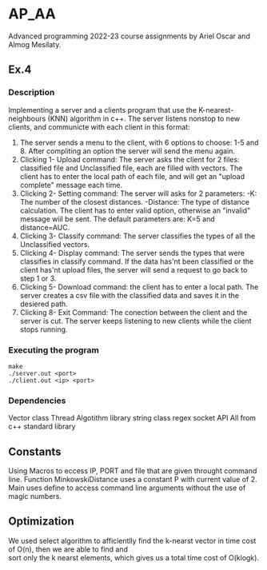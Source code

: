 # AP_AA

Advanced programming 2022-23 course assignments by Ariel Oscar and Almog Mesilaty.

## Ex.4

### Description

Implementing a server and a clients program that use the K-nearest-neighbours  (KNN) algorithm in c++.
The server listens nonstop to new clients, and communicte with each client in this format:
  1. The server sends a menu to the client, with 6 options to choose: 1-5 and 8. After compliting an option the server will send the menu again.
  2. Clicking 1- Upload command: The server asks the client for 2 files: classified file and Unclassified file, each are filled with vectors. The client has to enter      the local path of each file, and will get an "upload complete" message each time.
  3. Clicking 2- Setting command: The server will asks for 2 parameters:
      -K: The number of the closest distances.
      -Distance: The type of distance calculation.
     The client has to enter valid option, otherwise an "invalid" message wiil be sent. The default parameters are: K=5 and distance=AUC.
  4. Clicking 3- Classify command: The server classifies the types of all the Unclassified vectors.
  5. Clicking 4- Display command: The server sends the types that were classifies in classify command. If the data has'nt been classified or the client has'nt upload      files, the server will send a request to go back to step 1 or 3.
  6. Clicking 5- Download command: the client has to enter a local path. The server creates a csv file with the classified data and saves it in the desiered path.
  7. Clicking 8- Exit Command: The conection between the client and the server is cut. The server keeps listening to new clients while the client stops running.
 
 
### Executing the program

```
make
./server.out <port>
./client.out <ip> <port>
```

### Dependencies

Vector class
Thread
Algotithm library
string class
regex
socket API
All from c++ standard library

## Constants

Using Macros to eccess IP, PORT and file that are given throught command line.
Function MinkowskiDistance uses a constant P with current value of 2.
Main uses define to access command line arguments without the use of magic numbers.

## Optimization

We used select algorithm to afficientlly find the k-nearst vector in time cost of O(n), then we are able to find and  
sort only the k nearst elements, which gives us a total time cost of O(klogk).


